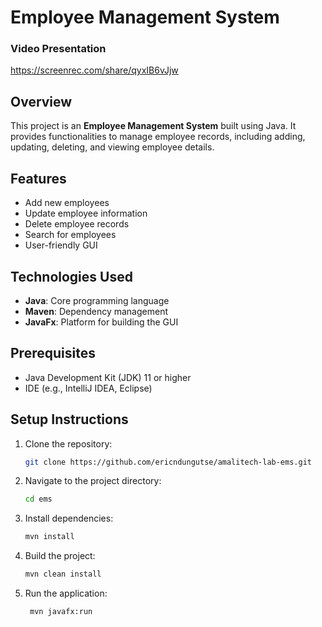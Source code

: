 # Employee Management System
### Video Presentation
https://screenrec.com/share/qyxIB6vJjw
## Overview

This project is an **Employee Management System** built using Java. It provides functionalities to manage employee records, including adding, updating, deleting, and viewing employee details.

## Features

- Add new employees
- Update employee information
- Delete employee records
- Search for employees
- User-friendly GUI

## Technologies Used

- **Java**: Core programming language
- **Maven**: Dependency management
- **JavaFx**: Platform for building the GUI

## Prerequisites

- Java Development Kit (JDK) 11 or higher
- IDE (e.g., IntelliJ IDEA, Eclipse)

## Setup Instructions

1. Clone the repository:
   ```bash
   git clone https://github.com/ericndungutse/amalitech-lab-ems.git
   ```
2. Navigate to the project directory:

   ```bash
   cd ems
   ```

3. Install dependencies:

   ```bash
   mvn install
   ```

4. Build the project:

   ```bash
   mvn clean install
   ```

5. Run the application:
   ```bash
    mvn javafx:run
   ```
